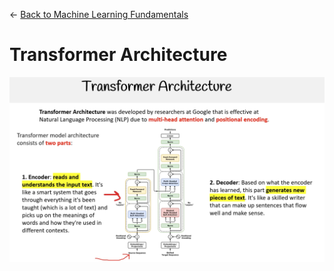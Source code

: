 ← [Back to Machine Learning Fundamentals](../Machine%20learning%20fundamentals.md)

# Transformer Architecture

![image.png](Transformer%20Architecture/image.png)